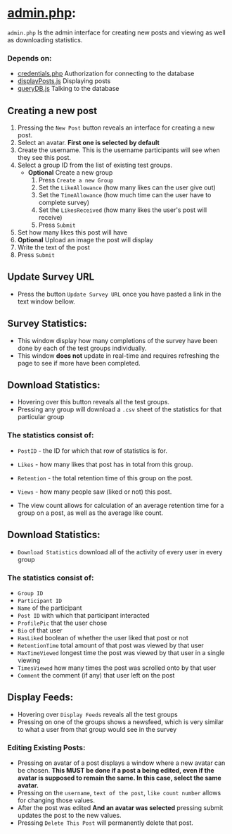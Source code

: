 [admin.php]: ../pages/admin.php
[credentials.php]: ../php/credentials.php
[displayPosts.js]: ../js/displayPosts.js
[queryDB.js]: ../js/queryDB.js
# [admin.php][admin.php]:
``admin.php`` Is the admin interface for creating new posts and viewing as well as downloading statistics.

### Depends on:
- [credentials.php][credentials.php] Authorization for connecting to the database
- [displayPosts.js][displayPosts.js] Displaying posts
- [queryDB.js][queryDB.js] Talking to the database

## Creating a new post

1. Pressing the ``New Post`` button reveals an interface for creating a new post.
2. Select an avatar. **First one is selected by default**
3. Create the username. This is the username participants will see when they see this post.
4. Select a group ID from the list of existing test groups.
    * **Optional** Create a new group
        1. Press ``Create a new Group``
        2. Set the ``LikeAllowance`` (how many likes can the user give out)
        3. Set the ``TimeAllowance`` (how much time can the user have to complete survey)
        4. Set the ``LikesReceived`` (how many likes the user's post will receive)
        5. Press ``Submit``
5. Set how many likes this post will have
6. **Optional** Upload an image the post will display
7. Write the text of the post
8. Press ``Submit``

## Update Survey URL

* Press the button ``Update Survey URL`` once you have pasted a link in the text window bellow.

## Survey Statistics:
* This window display how many completions of the survey have been done by each of the test groups individually.
* This window **does not** update in real-time and requires refreshing the page to see if more have been completed.

## Download Statistics:
* Hovering over this button reveals all the test groups.
* Pressing any group will download a ``.csv`` sheet of the statistics for that particular group
### The statistics consist of:
* ``PostID`` - the ID for which that row of statistics is for.
* ``Likes`` - how many likes that post has in total from this group.
* ``Retention`` - the total retention time of this group on the post.
* ``Views`` - how many people saw (liked or not) this post.

* The view count allows for calculation of an average retention time for a group on a post, as well as the average like count.

## Download Statistics:
* ``Download Statistics`` download all of the activity of every user in every group
### The statistics consist of:
* ``Group ID``
* ``Participant ID``
* ``Name`` of the participant
* ``Post ID`` with which that participant interacted
* ``ProfilePic`` that the user chose
* ``Bio`` of that user
* ``HasLiked`` boolean of whether the user liked that post or not
* ``RetentionTime`` total amount of that post was viewed by that user
* ``MaxTimeViewed`` longest time the post was viewed by that user in a single viewing
* ``TimesViewed`` how many times the post was scrolled onto by that user
* ``Comment`` the comment (if any) that user left on the post

## Display Feeds:
* Hovering over ``Display Feeds`` reveals all the test groups
* Pressing on one of the groups shows a newsfeed, which is very similar to what a user from that group would see in the survey
### Editing Existing Posts:
* Pressing on avatar of a post displays a window where a new avatar can be chosen. **This MUST be done if a post a being edited, even if the avatar is supposed to remain the same. In this case, select the same avatar.**
* Pressing on the ``username``, ``text of the post``, ``like count number`` allows for changing those values.
* After the post was edited **And an avatar was selected** pressing submit updates the post to the new values.
* Pressing ``Delete This Post`` will permanently delete that post.

